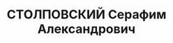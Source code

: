 ---
title: СТОЛПОВСКИЙ Серафим Александрович
description: 'Род. в 1905, Московская губ., с. Малаховка, русский, обр.: среднее,
  член ВКП(б). Проживал: Москва, ул. Большая Серпуховская, д. 34, кв. 116. Директор
  Московского треста кафе.

  Арестован 29.10.1936. Обв. в подготовке терактов. Приговор: ВК ВС СССР, 07.03.1937
  – ВМН. Расстрелян 08.03.1937, г.Москва.

  Реабилитирован ВК ВС СССР 08.09.1956'
---